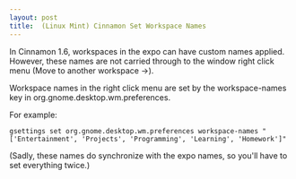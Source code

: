 ```yaml
---
layout: post
title:  (Linux Mint) Cinnamon Set Workspace Names 
---
```

In Cinnamon 1.6, workspaces in the expo can have custom names applied. However, these names are not carried through to the window right click menu (Move to another workspace ->).

Workspace names in the right click menu are set by the workspace-names key in org.gnome.desktop.wm.preferences.

For example:

	gsettings set org.gnome.desktop.wm.preferences workspace-names "['Entertainment', 'Projects', 'Programming', 'Learning', 'Homework']" 

(Sadly, these names do synchronize with the expo names, so you'll have to set everything twice.) 